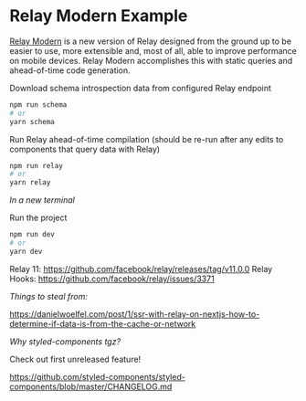 # Relay Modern Example

[Relay Modern](https://relay.dev/) is a new version of Relay designed from the ground up to be easier to use, more extensible and, most of all, able to improve performance on mobile devices. Relay Modern accomplishes this with static queries and ahead-of-time code generation.

Download schema introspection data from configured Relay endpoint

```bash
npm run schema
# or
yarn schema
```

Run Relay ahead-of-time compilation (should be re-run after any edits to components that query data with Relay)

```bash
npm run relay
# or
yarn relay
```

_In a new terminal_

Run the project

```bash
npm run dev
# or
yarn dev
```

Relay 11: https://github.com/facebook/relay/releases/tag/v11.0.0
Relay Hooks: https://github.com/facebook/relay/issues/3371

_Things to steal from:_

https://danielwoelfel.com/post/1/ssr-with-relay-on-nextjs-how-to-determine-if-data-is-from-the-cache-or-network

_Why styled-components tgz?_

Check out first unreleased feature!

https://github.com/styled-components/styled-components/blob/master/CHANGELOG.md
